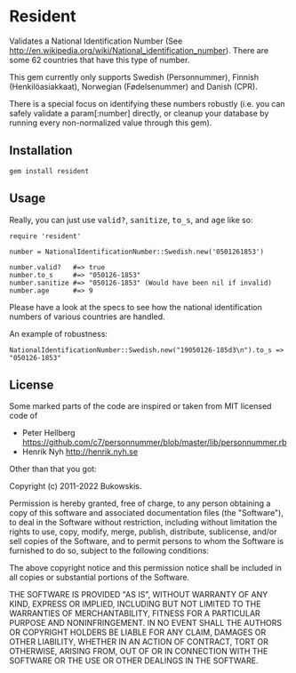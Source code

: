 # Resident

Validates a National Identification Number (See http://en.wikipedia.org/wiki/National_identification_number).
There are some 62 countries that have this type of number.

This gem currently only supports Swedish (Personnummer), Finnish
(Henkilöasiakkaat), Norwegian (Fødelsenummer) and Danish (CPR).

There is a special focus on identifying these numbers robustly
(i.e. you can safely validate a param[:number] directly, or cleanup
your database by running every non-normalized value through this gem).

## Installation

    gem install resident

## Usage

Really, you can just use <tt>valid?</tt>, <tt>sanitize</tt>, <tt>to_s</tt>, and <tt>age</tt> like so:

    require 'resident'

    number = NationalIdentificationNumber::Swedish.new('0501261853')

    number.valid?   #=> true
    number.to_s     #=> "050126-1853"
    number.sanitize #=> "050126-1853" (Would have been nil if invalid)
    number.age      #=> 9

Please have a look at the specs to see how the national identification numbers of various countries are handled.

An example of robustness:

    NationalIdentificationNumber::Swedish.new("19050126-185d3\n").to_s => "050126-1853"

## License

Some marked parts of the code are inspired or taken from MIT licensed code of

* Peter Hellberg https://github.com/c7/personnummer/blob/master/lib/personnummer.rb
* Henrik Nyh http://henrik.nyh.se

Other than that you got:

Copyright (c) 2011-2022 Bukowskis.

Permission is hereby granted, free of charge, to any person obtaining a copy
of this software and associated documentation files (the "Software"), to deal
in the Software without restriction, including without limitation the rights
to use, copy, modify, merge, publish, distribute, sublicense, and/or sell
copies of the Software, and to permit persons to whom the Software is
furnished to do so, subject to the following conditions:

The above copyright notice and this permission notice shall be included in
all copies or substantial portions of the Software.

THE SOFTWARE IS PROVIDED "AS IS", WITHOUT WARRANTY OF ANY KIND, EXPRESS OR
IMPLIED, INCLUDING BUT NOT LIMITED TO THE WARRANTIES OF MERCHANTABILITY,
FITNESS FOR A PARTICULAR PURPOSE AND NONINFRINGEMENT. IN NO EVENT SHALL THE
AUTHORS OR COPYRIGHT HOLDERS BE LIABLE FOR ANY CLAIM, DAMAGES OR OTHER
LIABILITY, WHETHER IN AN ACTION OF CONTRACT, TORT OR OTHERWISE, ARISING FROM,
OUT OF OR IN CONNECTION WITH THE SOFTWARE OR THE USE OR OTHER DEALINGS IN
THE SOFTWARE.
